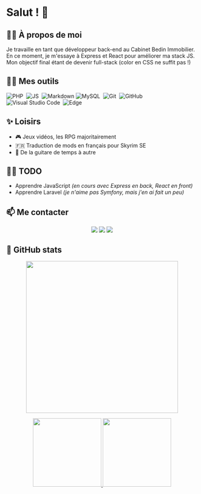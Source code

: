 # Salut ! 👋

## 👨‍💼 À propos de moi
Je travaille en tant que développeur back-end au Cabinet Bedin Immobilier. </br>
En ce moment, je m'essaye à Express et React pour améliorer ma stack JS. </br>
Mon objectif final étant de devenir full-stack (color en CSS ne suffit pas !)

## 👨‍💻 Mes outils
![PHP](https://img.shields.io/badge/php-%23777BB4.svg?style=for-the-badge&logo=php&logoColor=white)&nbsp;
![JS](https://img.shields.io/badge/JavaScript-F7DF1E?style=for-the-badge&logo=javascript&logoColor=black)&nbsp;
![Markdown](https://img.shields.io/badge/Markdown-%23000000.svg?style=for-the-badge&logo=markdown&logoColor=white)
![MySQL](https://img.shields.io/badge/MySQL-4479A1?style=for-the-badge&logo=mysql&logoColor=fff)&nbsp;
![Git](https://img.shields.io/badge/git-%23F05033.svg?style=for-the-badge&logo=git&logoColor=white)&nbsp;
![GitHub](https://img.shields.io/badge/github-%23121011.svg?style=for-the-badge&logo=github&logoColor=white)&nbsp;
![Visual Studio Code](https://custom-icon-badges.demolab.com/badge/Visual%20Studio%20Code-0078d7.svg?style=for-the-badge&logo=vsc&logoColor=white)&nbsp;
![Edge](https://custom-icon-badges.demolab.com/badge/Edge-e9e5d6?style=for-the-badge&logoColor=white&logo=microsoft-edge)

## ✨ Loisirs
- 🎮 Jeux vidéos, les RPG majoritairement
- 🇫🇷 Traduction de mods en français pour Skyrim SE
- 🎸 De la guitare de temps à autre

## 👨‍🎓 TODO
- Apprendre JavaScript *(en cours avec Express en back, React en front)*
- Apprendre Laravel *(je n'aime pas Symfony, mais j'en ai fait un peu)*

## 📫 Me contacter
<p align="center">
  <a href="http://samson.svein.free.fr/"><img src="https://img.shields.io/badge/Portfolio-%23000000.svg?style=for-the-badge&logo=firefox&logoColor=#FF7139"></a>
  <a href="https://www.linkedin.com/in/svein-samson/"><img src="https://img.shields.io/badge/linkedin-%230077B5.svg?style=for-the-badge&logo=linkedin&logoColor=white"></a>
  <a href="mailto:samson.svein@gmail.com"><img src="https://img.shields.io/badge/Gmail-D14836?style=for-the-badge&logo=gmail&logoColor=white"></a>
</p>

## 💾 GitHub stats
<p align="center">
  <img height="400em" src="https://github-profile-trophy.vercel.app/?username=faarok&column=3&theme=radical"/>
</p>

<p align="center">
  <a href="https://github.com/Faarok">
    <img height="180rem" src="https://github-readme-stats.vercel.app/api?username=Faarok&show_icons=true&theme=radical">
    <img height="180rem" src="https://github-readme-stats.vercel.app/api/top-langs/?username=Faarok&langs_count=8&layout=compact&show_icons=true&theme=radical">
  </a>
</p>
